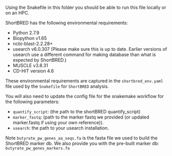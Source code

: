 Using the Snakefile in this folder you should be able to run this file locally or on an HPC. 

ShortBRED has the following environmental requirements:
- Python 2.7.9
- Biopython v1.65
- ncbi-blast-2.2.28+
- usearch v6.0.307 (Please make sure this is up to date. Earlier versions of usearch use a different command for making database than what is expected by ShortBRED.)
- MUSCLE v3.8.31
- CD-HIT version 4.6

These environmental requirements are captured in the `shortbred_env.yaml` file used by the `Snakefile` for `ShortBRED` analysis. 

You will also need to update the config file for the snakemake workflow for the following parameters:
- `quantify_script`: (the path to the shortBRED quantify_script)
- `marker_fastq`: (path to the marker fastq we provided (or updated marker.fastq if using your own reference)).
- `usearch`: the path to your usearch installation. 

Note `butyrate_pw_genes_aa_seqs.fa` is the fasta file we used to build the ShortBRED marker db. We also provide you with the pre-built marker db: `butyrate_pw_genes_markers.fa`